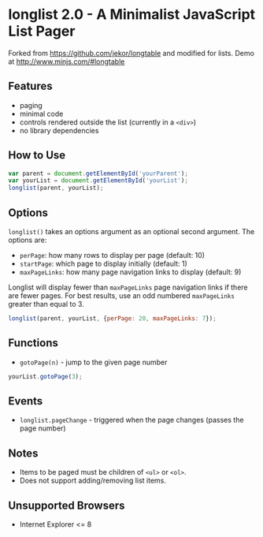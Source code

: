 # longlist 2.0 - A Minimalist JavaScript List Pager

Forked from https://github.com/jekor/longtable and modified for lists.
Demo at http://www.minjs.com/#longtable

## Features

* paging
* minimal code
* controls rendered outside the list (currently in a `<div>`)
* no library dependencies

## How to Use

```JavaScript
var parent = document.getElementById('yourParent');
var yourList = document.getElementById('yourList');
longlist(parent, yourList);
```

## Options

`longlist()` takes an options argument as an optional second argument. The options are:

* `perPage`: how many rows to display per page (default: 10)
* `startPage`: which page to display initially (default: 1)
* `maxPageLinks`: how many page navigation links to display (default: 9)

Longlist will display fewer than `maxPageLinks` page navigation links if there are fewer pages. For best results, use an odd numbered `maxPageLinks` greater than equal to 3.

```JavaScript
longlist(parent, yourList, {perPage: 20, maxPageLinks: 7});
```

## Functions

* `gotoPage(n)` - jump to the given page number

```JavaScript
yourList.gotoPage(3);
```

## Events

* `longlist.pageChange` - triggered when the page changes (passes the page number)

## Notes

* Items to be paged must be children of `<ul>` or `<ol>`.
* Does not support adding/removing list items.

## Unsupported Browsers

* Internet Explorer <= 8
